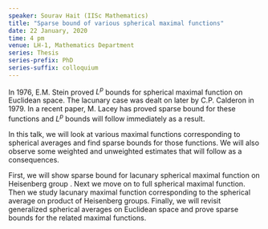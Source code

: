 ```yaml
---
speaker: Sourav Hait (IISc Mathematics)
title: "Sparse bound of various spherical maximal functions"
date: 22 January, 2020
time: 4 pm
venue: LH-1, Mathematics Department
series: Thesis
series-prefix: PhD
series-suffix: colloquium
---
```

In 1976, E.M. Stein proved $L^p$ bounds for spherical maximal
function on Euclidean space. The lacunary case was dealt on
later by C.P. Calderon in 1979. In a recent paper, M. Lacey
has proved sparse bound for these functions and $L^p$ bounds
will follow immediately as a result.

In this talk, we will look at various maximal functions
corresponding to spherical averages and find sparse bounds for
those functions. We will also observe some weighted and
unweighted estimates that will follow as a consequences.

First, we will show sparse bound for lacunary spherical maximal
function on Heisenberg group . Next we move on to full spherical
maximal function. Then we study lacunary maximal function
corresponding to the spherical average on product of Heisenberg
groups. Finally, we will revisit generalized spherical averages
on Euclidean space and prove sparse bounds for the related maximal
functions.
 
